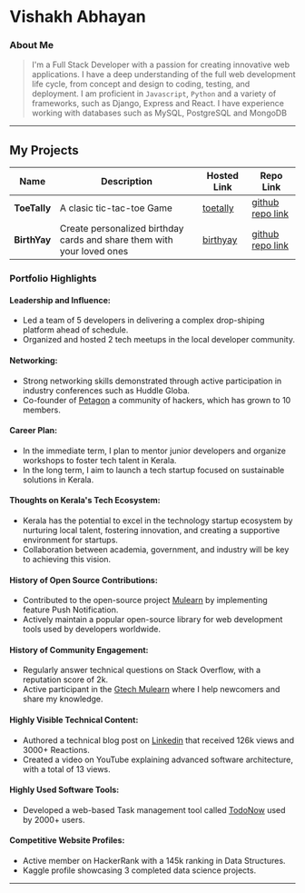 # Vishakh Abhayan 

### About Me

> I'm a Full Stack Developer with a passion for creating innovative web applications. I have a deep understanding of the full web development life cycle, from concept and design to coding, testing, and deployment. I am proficient in `Javascript`, `Python` and a variety of frameworks, such as Django, Express and React. I have experience working with databases such as MySQL, PostgreSQL and MongoDB

---

## My Projects

| Name                | Description                                                               | Hosted Link                              | Repo Link                                                      |
|---------------------|---------------------------------------------------------------------------|------------------------------------------|----------------------------------------------------------------|
| **ToeTally**        | A clasic tic-tac-toe Game                                                 | [toetally](https://toetally.vishakh.fun) |[github repo link](https://github.com/gtech-mulearn/LAUNCHPAD)   |
| **BirthYay**        | Create personalized birthday cards and share them with your loved ones    | [birthyay](https://wish.vishakh.fun)     | [github repo link](https://github.com/gtech-mulearn/LAUNCHPAD) |

### Portfolio Highlights

#### Leadership and Influence:

- Led a team of 5 developers in delivering a complex drop-shiping platform ahead of schedule.
- Organized and hosted 2 tech meetups in the local developer community.

#### Networking:

- Strong networking skills demonstrated through active participation in industry conferences such as Huddle Globa.
- Co-founder of [Petagon](https://www.pentagon.com/group) a community of hackers, which has grown to 10 members.


#### Career Plan:

- In the immediate term, I plan to mentor junior developers and organize workshops to foster tech talent in Kerala.
- In the long term, I aim to launch a tech startup focused on sustainable solutions in Kerala.

#### Thoughts on Kerala's Tech Ecosystem:

- Kerala has the potential to excel in the technology startup ecosystem by nurturing local talent, fostering innovation, and creating a supportive environment for startups.
- Collaboration between academia, government, and industry will be key to achieving this vision.

#### History of Open Source Contributions:

- Contributed to the open-source project [Mulearn](https://github.com/gtech-mulearn/mulearn) by implementing feature Push Notification.
- Actively maintain a popular open-source library for web development tools used by developers worldwide.

#### History of Community Engagement:

- Regularly answer technical questions on Stack Overflow, with a reputation score of 2k.
- Active participant in the [Gtech Mulearn](https://discord.gg/tech-community) where I help newcomers and share my knowledge.

#### Highly Visible Technical Content:

- Authored a technical blog post on [Linkedin](https://linkedin.com/vishakh-abhayan) that received 126k views and 3000+ Reactions.
- Created a video on YouTube explaining advanced software architecture, with a total of 13 views.

#### Highly Used Software Tools:

- Developed a web-based Task management tool called [TodoNow](https://github.com/vishakh-abhayan/TodoNow) used by 2000+ users.

#### Competitive Website Profiles:

- Active member on HackerRank with a 145k ranking in Data Structures.
- Kaggle profile showcasing 3 completed data science projects.


---

